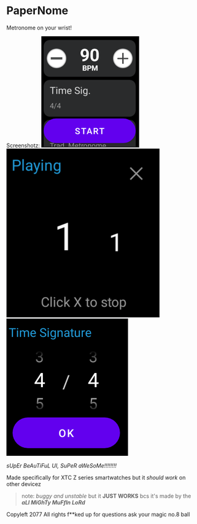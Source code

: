 # PaperNome
Metronome on your wrist!

Screenshotz:
![manescreen](misc/manescreen.png "Mane Screen")
![counting](misc/cunting.png "Counting")
![select time sig](misc/selTimeSig.png "Select Time Signature")

*sUpEr BeAuTiFuL UI, SuPeR aWeSoMe!!!!!!!!*

Made specifically for XTC Z series smartwatches but it *should work* on other devicez

> note: *buggy and unstable* but it __JUST WORKS__ bcs it's made by the ___aLl MiGhTy MuFfIn LoRd___

Copyleft 2077 All rights f**ked up for questions ask your magic no.8 ball
